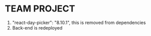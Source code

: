 # TEAM PROJECT

1.  "react-day-picker": "8.10.1", this is removed from dependencies
2.  Back-end is redeployed
